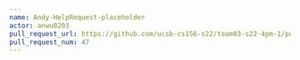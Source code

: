 ```yaml
---
name: Andy-HelpRequest-placeholder
actor: anwu0203
pull_request_url: https://github.com/ucsb-cs156-s22/team03-s22-4pm-1/pull/47
pull_request_num: 47
---
```

